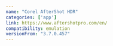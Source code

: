 ```yaml
---
name: "Corel AfterShot HDR"
categories: ['app']
link: https://www.aftershotpro.com/en/
compatibility: emulation
versionFrom: "3.7.0.457"
---
```


